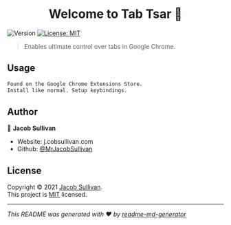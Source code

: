 <h1 align="center">Welcome to Tab Tsar 👋</h1>
<p>
  <img alt="Version" src="https://img.shields.io/badge/version-0.3-blue.svg?cacheSeconds=2592000" />
  <a href="https://www.mit.edu/~amini/LICENSE.md" target="_blank">
    <img alt="License: MIT" src="https://img.shields.io/badge/License-MIT-yellow.svg" />
  </a>
</p>

> Enables ultimate control over tabs in Google Chrome.

## Usage

```sh
Found on the Google Chrome Extensions Store.
Install like normal. Setup keybindings.
```

## Author

👤 **Jacob Sullivan**

- Website: j.cobsullivan.com
- Github: [@MrJacobSullivan](https://github.com/MrJacobSullivan)

## License

Copyright © 2021 [Jacob Sullivan](https://github.com/MrJacobSullivan).<br />
This project is [MIT](https://www.mit.edu/~amini/LICENSE.md) licensed.

---

_This README was generated with ❤️ by [readme-md-generator](https://github.com/kefranabg/readme-md-generator)_
